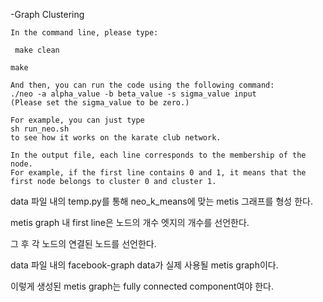 -Graph Clustering
 
	In the command line, please type:
 
	 make clean
 
 	make

	And then, you can run the code using the following command:
	./neo -a alpha_value -b beta_value -s sigma_value input
	(Please set the sigma_value to be zero.)

	For example, you can just type
	sh run_neo.sh
	to see how it works on the karate club network.

	In the output file, each line corresponds to the membership of the node.
	For example, if the first line contains 0 and 1, it means that the first node belongs to cluster 0 and cluster 1.
  
  data 파일 내의 temp.py를 통해 neo_k_means에 맞는 metis 그래프를 형성 한다.
  
  metis graph 내 first line은 노드의 개수 엣지의 개수를 선언한다.
  
  그 후 각 노드의 연결된 노드를 선언한다.
  
  data 파일 내의 facebook-graph data가 실제 사용될 metis graph이다.
  
  이렇게 생성된 metis graph는 fully connected component여야 한다.
